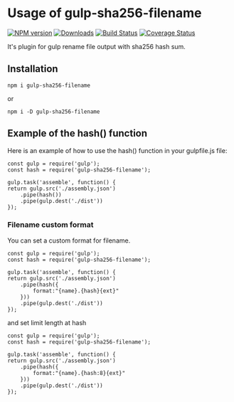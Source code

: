 # Usage of gulp-sha256-filename
[![NPM version](https://img.shields.io/npm/v/gulp-sha256-filename.svg)](https://npmjs.org/package/gulp-sha256-filename)
[![Downloads](https://img.shields.io/npm/dm/gulp-sha256-filename.svg)](https://npmjs.org/package/gulp-sha256-filename)
[![Build Status](https://travis-ci.org/Dev-Wito/gulp-sha256-filename.svg?branch=master)](https://travis-ci.org/Dev-Wito/gulp-sha256-filename)
[![Coverage Status](https://coveralls.io/repos/github/Dev-Wito/gulp-sha256-filename/badge.svg?branch=master)](https://coveralls.io/github/Dev-Wito/gulp-sha256-filename?branch=master)

It's plugin for gulp rename file output with sha256 hash sum.

## Installation

````
npm i gulp-sha256-filename
````
or
```
npm i -D gulp-sha256-filename
```

## Example of the hash() function

Here is an example of how to use the hash() function in your gulpfile.js file:

```
const gulp = require('gulp');
const hash = require('gulp-sha256-filename');

gulp.task('assemble', function() {
return gulp.src('./assembly.json')
	.pipe(hash())
	.pipe(gulp.dest('./dist'))
});
```

### Filename custom format
You can set a custom format for filename.
```
const gulp = require('gulp');
const hash = require('gulp-sha256-filename');

gulp.task('assemble', function() {
return gulp.src('./assembly.json')
	.pipe(hash({
		format:"{name}.{hash}{ext}"
	}))
	.pipe(gulp.dest('./dist'))
});
```
and set limit length at hash
```
const gulp = require('gulp');
const hash = require('gulp-sha256-filename');

gulp.task('assemble', function() {
return gulp.src('./assembly.json')
	.pipe(hash({
		format:"{name}.{hash:8}{ext}"
	}))
	.pipe(gulp.dest('./dist'))
});
```